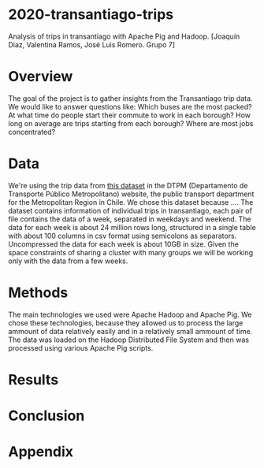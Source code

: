 # 2020-transantiago-trips
Analysis of trips in transantiago with Apache Pig and Hadoop. [Joaquín Diaz, Valentina Ramos, José Luis Romero. Grupo 7]

# Overview

<!-- State what is the main goal of the project. State what sorts of question(s) you want to answer or what sort of system you want to build. (Questions may be non-technical -- e.g., is there a global correlation between coffee consumption and research output -- so long as they require data analysis or other technical solutions.) -->

<!-- Esto es temporal, la idea es cambiarlo despues según que consultas hagamos -->
The goal of the project is to gather insights from the Transantiago trip data. We would like to answer questions like: Which buses are the most packed? At what time do people start their commute to work in each borough? How long on average are trips starting from each borough? Where are most jobs concentrated?

# Data

<!-- Describe the raw dataset that you considered for your project. Where did it come from? Why was it chosen? What information does it contain? What format was it in? What size was it? How many lines/records? Provide links. -->

We're using the trip data from [this dataset](http://www.dtpm.cl/index.php/documentos/matrices-de-viaje) in the DTPM (Departamento de Transporte Público Metropolitano) website, the public transport department for the Metropolitan Region in Chile. We chose this dataset because ...<!--Reasons-->. The dataset contains information of individual trips in transantiago, each pair of file contains the data of a week, separated in weekdays and weekend. The data for each week is about 24 million rows long, structured in a single table with about 100 columns in csv format using semicolons as separators. Uncompressed the data for each week is about 10GB in size. Given the space constraints of sharing a cluster with many groups we will be working only with the data from a few <!-- maybe only one --> weeks.

# Methods

<!-- Detail the methods used during the project. Provide an overview of the techniques/technologies used, why you used them and how you used them. Refer to the source-code delivered with the project. Describe any problems you encountered. -->

The main technologies we used were Apache Hadoop and Apache Pig. We chose these technologies, because they allowed us to process the large ammount of data relatively easily and in a relatively small ammount of time. The data was loaded on the Hadoop Distributed File System and then was processed using various Apache Pig scripts.

# Results

<!-- Detail the results of the project. Different projects will have different types of results; e.g., run-times or result sizes, evaluation of the methods you're comparing, the interface of the system you've built, and/or some of the results of the data analysis you conducted. -->


# Conclusion

<!-- Summarise main lessons learnt. What was easy? What was difficult? What could have been done better or more efficiently? -->


# Appendix

<!-- You can use this for key code snippets that you don't want to clutter the main text. -->

